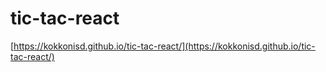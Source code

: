 # tic-tac-react

[https://kokkonisd.github.io/tic-tac-react/](https://kokkonisd.github.io/tic-tac-react/)

